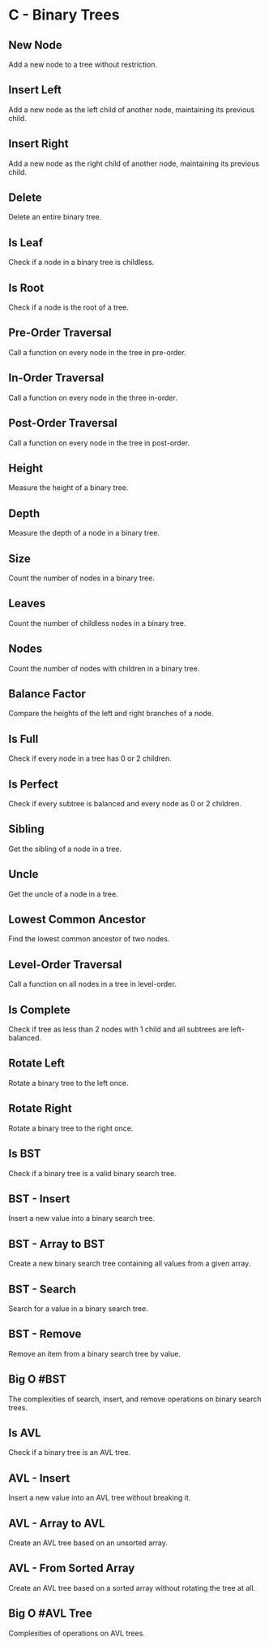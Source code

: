 # C - Binary Trees

## New Node
Add a new node to a tree without restriction.

## Insert Left
Add a new node as the left child of another node, maintaining its previous child.

## Insert Right
Add a new node as the right child of another node, maintaining its previous child.

## Delete
Delete an entire binary tree.

## Is Leaf
Check if a node in a binary tree is childless.

## Is Root
Check if a node is the root of a tree.

## Pre-Order Traversal
Call a function on every node in the tree in pre-order.

## In-Order Traversal
Call a function on every node in the three in-order.

## Post-Order Traversal
Call a function on every node in the tree in post-order.

## Height
Measure the height of a binary tree.

## Depth
Measure the depth of a node in a binary tree.

## Size
Count the number of nodes in a binary tree.

## Leaves
Count the number of childless nodes in a binary tree.

## Nodes
Count the number of nodes with children in a binary tree.

## Balance Factor
Compare the heights of the left and right branches of a node.

## Is Full
Check if every node in a tree has 0 or 2 children.

## Is Perfect
Check if every subtree is balanced and every node as 0 or 2 children.

## Sibling
Get the sibling of a node in a tree.

## Uncle
Get the uncle of a node in a tree.

## Lowest Common Ancestor
Find the lowest common ancestor of two nodes.

## Level-Order Traversal
Call a function on all nodes in a tree in level-order.

## Is Complete
Check if tree as less than 2 nodes with 1 child and all subtrees are left-balanced.

## Rotate Left
Rotate a binary tree to the left once.

## Rotate Right
Rotate a binary tree to the right once.

## Is BST
Check if a binary tree is a valid binary search tree.

## BST - Insert
Insert a new value into a binary search tree.

## BST - Array to BST
Create a new binary search tree containing all values from a given array.

## BST - Search
Search for a value in a binary search tree.

## BST - Remove
Remove an item from a binary search tree by value.

## Big O #BST
The complexities of search, insert, and remove operations on binary search trees.

## Is AVL
Check if a binary tree is an AVL tree.

## AVL - Insert
Insert a new value into an AVL tree without breaking it.

## AVL - Array to AVL
Create an AVL tree based on an unsorted array.

## AVL - From Sorted Array
Create an AVL tree based on a sorted array without rotating the tree at all.

## Big O #AVL Tree
Complexities of operations on AVL trees.
